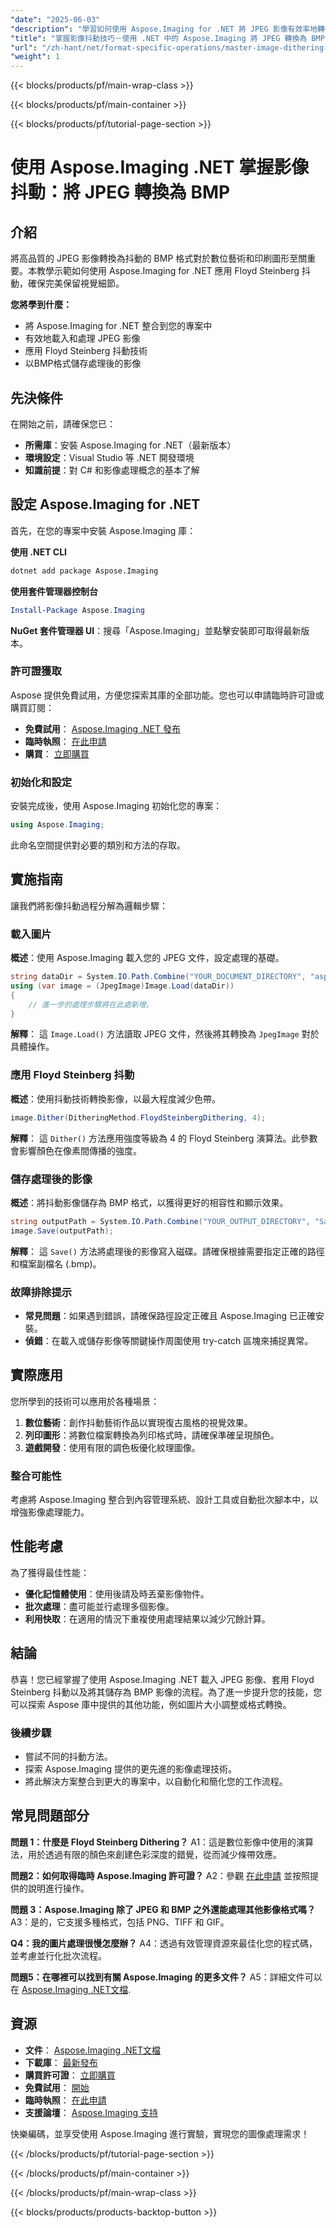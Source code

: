 ```yaml
---
"date": "2025-06-03"
"description": "學習如何使用 Aspose.Imaging for .NET 將 JPEG 影像有效率地轉換為 BMP 格式並進行抖動處理。掌握 Floyd Steinberg 抖動技術，增強色彩深度。"
"title": "掌握影像抖動技巧－使用 .NET 中的 Aspose.Imaging 將 JPEG 轉換為 BMP"
"url": "/zh-hant/net/format-specific-operations/master-image-dithering-jpeg-bmp-aspose-imaging-net/"
"weight": 1
---
```


{{< blocks/products/pf/main-wrap-class >}}

{{< blocks/products/pf/main-container >}}

{{< blocks/products/pf/tutorial-page-section >}}
# 使用 Aspose.Imaging .NET 掌握影像抖動：將 JPEG 轉換為 BMP

## 介紹

將高品質的 JPEG 影像轉換為抖動的 BMP 格式對於數位藝術和印刷圖形至關重要。本教學示範如何使用 Aspose.Imaging for .NET 應用 Floyd Steinberg 抖動，確保完美保留視覺細節。

**您將學到什麼：**
- 將 Aspose.Imaging for .NET 整合到您的專案中
- 有效地載入和處理 JPEG 影像
- 應用 Floyd Steinberg 抖動技術
- 以BMP格式儲存處理後的影像

## 先決條件

在開始之前，請確保您已：
- **所需庫**：安裝 Aspose.Imaging for .NET（最新版本）
- **環境設定**：Visual Studio 等 .NET 開發環境
- **知識前提**：對 C# 和影像處理概念的基本了解

## 設定 Aspose.Imaging for .NET

首先，在您的專案中安裝 Aspose.Imaging 庫：

**使用 .NET CLI**
```bash
dotnet add package Aspose.Imaging
```

**使用套件管理器控制台**
```powershell
Install-Package Aspose.Imaging
```

**NuGet 套件管理器 UI**：搜尋「Aspose.Imaging」並點擊安裝即可取得最新版本。

### 許可證獲取

Aspose 提供免費試用，方便您探索其庫的全部功能。您也可以申請臨時許可證或購買訂閱：
- **免費試用**： [Aspose.Imaging .NET 發布](https://releases.aspose.com/imaging/net/)
- **臨時執照**： [在此申請](https://purchase.aspose.com/temporary-license/)
- **購買**： [立即購買](https://purchase.aspose.com/buy)

### 初始化和設定

安裝完成後，使用 Aspose.Imaging 初始化您的專案：
```csharp
using Aspose.Imaging;
```
此命名空間提供對必要的類別和方法的存取。

## 實施指南

讓我們將影像抖動過程分解為邏輯步驟：

### 載入圖片

**概述**：使用 Aspose.Imaging 載入您的 JPEG 文件，設定處理的基礎。
```csharp
string dataDir = System.IO.Path.Combine("YOUR_DOCUMENT_DIRECTORY", "aspose-logo.jpg");
using (var image = (JpegImage)Image.Load(dataDir))
{
    // 進一步的處理步驟將在此處新增。
}
```
**解釋**： 這 `Image.Load()` 方法讀取 JPEG 文件，然後將其轉換為 `JpegImage` 對於具體操作。

### 應用 Floyd Steinberg 抖動

**概述**：使用抖動技術轉換影像，以最大程度減少色帶。
```csharp
image.Dither(DitheringMethod.FloydSteinbergDithering, 4);
```
**解釋**： 這 `Dither()` 方法應用強度等級為 4 的 Floyd Steinberg 演算法。此參數會影響顏色在像素間傳播的強度。

### 儲存處理後的影像

**概述**：將抖動影像儲存為 BMP 格式，以獲得更好的相容性和顯示效果。
```csharp
string outputPath = System.IO.Path.Combine("YOUR_OUTPUT_DIRECTORY", "SampleImage_out.bmp");
image.Save(outputPath);
```
**解釋**： 這 `Save()` 方法將處理後的影像寫入磁碟。請確保根據需要指定正確的路徑和檔案副檔名 (.bmp)。

### 故障排除提示

- **常見問題**：如果遇到錯誤，請確保路徑設定正確且 Aspose.Imaging 已正確安裝。
- **偵錯**：在載入或儲存影像等關鍵操作周圍使用 try-catch 區塊來捕捉異常。

## 實際應用

您所學到的技術可以應用於各種場景：
1. **數位藝術**：創作抖動藝術作品以實現復古風格的視覺效果。
2. **列印圖形**：將數位檔案轉換為列印格式時，請確保準確呈現顏色。
3. **遊戲開發**：使用有限的調色板優化紋理圖像。

### 整合可能性

考慮將 Aspose.Imaging 整合到內容管理系統、設計工具或自動批次腳本中，以增強影像處理能力。

## 性能考慮

為了獲得最佳性能：
- **優化記憶體使用**：使用後請及時丟棄影像物件。
- **批次處理**：盡可能並行處理多個影像。
- **利用快取**：在適用的情況下重複使用處理結果以減少冗餘計算。

## 結論

恭喜！您已經掌握了使用 Aspose.Imaging .NET 載入 JPEG 影像、套用 Floyd Steinberg 抖動以及將其儲存為 BMP 影像的流程。為了進一步提升您的技能，您可以探索 Aspose 庫中提供的其他功能，例如圖片大小調整或格式轉換。

### 後續步驟

- 嘗試不同的抖動方法。
- 探索 Aspose.Imaging 提供的更先進的影像處理技術。
- 將此解決方案整合到更大的專案中，以自動化和簡化您的工作流程。

## 常見問題部分

**問題 1：什麼是 Floyd Steinberg Dithering？**
A1：這是數位影像中使用的演算法，用於透過有限的顏色來創建色彩深度的錯覺，從而減少條帶效應。

**問題2：如何取得臨時 Aspose.Imaging 許可證？**
A2：參觀 [在此申請](https://purchase.aspose.com/temporary-license/) 並按照提供的說明進行操作。

**問題 3：Aspose.Imaging 除了 JPEG 和 BMP 之外還能處理其他影像格式嗎？**
A3：是的，它支援多種格式，包括 PNG、TIFF 和 GIF。

**Q4：我的圖片處理很慢怎麼辦？**
A4：透過有效管理資源來最佳化您的程式碼，並考慮並行化批次流程。

**問題5：在哪裡可以找到有關 Aspose.Imaging 的更多文件？**
A5：詳細文件可以在 [Aspose.Imaging .NET文檔](https://reference。aspose.com/imaging/net/).

## 資源
- **文件**： [Aspose.Imaging .NET文檔](https://reference.aspose.com/imaging/net/)
- **下載庫**： [最新發布](https://releases.aspose.com/imaging/net/)
- **購買許可證**： [立即購買](https://purchase.aspose.com/buy)
- **免費試用**： [開始](https://releases.aspose.com/imaging/net/)
- **臨時執照**： [在此申請](https://purchase.aspose.com/temporary-license/)
- **支援論壇**： [Aspose.Imaging 支持](https://forum.aspose.com/c/imaging/10)

快樂編碼，並享受使用 Aspose.Imaging 進行實驗，實現您的圖像處理需求！

{{< /blocks/products/pf/tutorial-page-section >}}

{{< /blocks/products/pf/main-container >}}

{{< /blocks/products/pf/main-wrap-class >}}

{{< blocks/products/products-backtop-button >}}